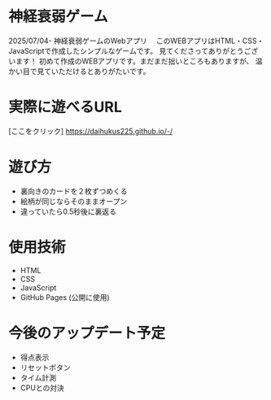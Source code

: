 # 神経衰弱ゲーム
2025/07/04- 神経衰弱ゲームのWebアプリ　
このWEBアプリはHTML・CSS・JavaScriptで作成したシンプルなゲームです。
見てくださってありがとうございます！
初めて作成のWEBアプリです。まだまだ拙いところもありますが、
温かい目で見ていただけるとありがたいです。

# 実際に遊べるURL
[ここをクリック] https://daihukus225.github.io/-/

# 遊び方
- 裏向きのカードを２枚ずつめくる
- 絵柄が同じならそのままオープン
- 違っていたら0.5秒後に裏返る

# 使用技術
- HTML
- CSS
- JavaScript
- GitHub Pages (公開に使用)
  
# 今後のアップデート予定
- 得点表示
- リセットボタン
- タイム計測
- CPUとの対決
  
